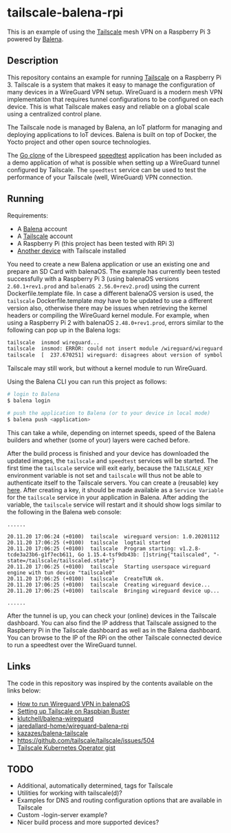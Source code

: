 # tailscale-balena-rpi

This is an example of using the [Tailscale](https://tailscale.com/) mesh VPN on a Raspberry Pi 3 powered by [Balena](https://www.balena.io/).

## Description

This repository contains an example for running [Tailscale](https://tailscale.com/) on a Raspberry Pi 3.
Tailscale is a system that makes it easy to manage the configuration of many devices in a WireGuard VPN setup.
WireGuard is a modern mesh VPN implementation that requires tunnel configurations to be configured on each device.
This is what Tailscale makes easy and reliable on a global scale using a centralized control plane.

The Tailscale node is managed by Balena, an IoT platform for managing and deploying applications to IoT devices.
Balena is built on top of Docker, the Yocto project and other open source technologies.

The [Go clone](https://github.com/librespeed/speedtest-go) of the Librespeed [speedtest](https://github.com/librespeed/speedtest) application has been included as a demo application of what is possible when setting up a WireGuard tunnel configured by Tailscale. 
The `speedtest` service can be used to test the performance of your Tailscale (well, WireGuard) VPN connection.

## Running

Requirements:

* A [Balena](https://www.balena.io/cloud/) account
* A [Tailscale](https://tailscale.com/) account
* A Raspberry Pi (this project has been tested with RPi 3)
* [Another device](https://tailscale.com/download) with Tailscale installed

You need to create a new Balena application or use an existing one and prepare an SD Card with balenaOS.
The example has currently been tested successfully with a Raspberry Pi 3 (using balenaOS versions `2.60.1+rev1.prod` and `balenaOS 2.56.0+rev2.prod`) using the current Dockerfile.template file.
In case a different balenaOS version is used, the `tailscale` Dockerfile.template _may_ have to be updated to use a different version also, otherwise there may be issues when retrieving the kernel headers or compiling the WireGuard kernel module. 
For example, when using a Raspberry Pi 2 with balenaOS `2.48.0+rev1.prod`, errors similar to the following can pop up in the Balena logs:

```bash
tailscale  insmod wireguard...
tailscale  insmod: ERROR: could not insert module /wireguard/wireguard.ko: Invalid module format
tailscale  [  237.670251] wireguard: disagrees about version of symbol module_layout
```

Tailscale may still work, but without a kernel module to run WireGuard.

Using the Balena CLI you can run this project as follows:

```bash
# login to Balena
$ balena login

# push the application to Balena (or to your device in local mode)
$ balena push <application>
```

This can take a while, depending on internet speeds, speed of the Balena builders and whether (some of your) layers were cached before.

After the build process is finished and your device has downloaded the updated images, the `tailscale` and `speedtest` services will be started.
The first time the `tailscale` service will exit early, because the `TAILSCALE_KEY` environment variable is not set and `tailscale` will thus not be able to authenticate itself to the Tailscale servers.
You can create a (reusable) key [here](https://login.tailscale.com/admin/authkeys).
After creating a key, it should be made available as a `Service Variable` for the `tailscale` service in your application in Balena.
After adding the variable, the `tailscale` service will restart and it should show logs similar to the following in the Balena web console:

```
......

20.11.20 17:06:24 (+0100)  tailscale  wireguard version: 1.0.20201112
20.11.20 17:06:25 (+0100)  tailscale  logtail started
20.11.20 17:06:25 (+0100)  tailscale  Program starting: v1.2.8-tcde3a23b6-g1f7ecb611, Go 1.15.4-tsf9db43b: []string{"tailscaled", "-state=/tailscale/tailscaled.state"}
20.11.20 17:06:25 (+0100)  tailscale  Starting userspace wireguard engine with tun device "tailscale0"
20.11.20 17:06:25 (+0100)  tailscale  CreateTUN ok.
20.11.20 17:06:25 (+0100)  tailscale  Creating wireguard device...
20.11.20 17:06:25 (+0100)  tailscale  Bringing wireguard device up...

......

```

After the tunnel is up, you can check your (online) devices in the Tailscale dashboard. 
You can also find the IP address that Tailscale assigned to the Raspberry Pi in the Tailscale dashboard as well as in the Balena dashboard.
You can browse to the IP of the RPi on the other Tailscale connected device to run a speedtest over the WireGuard tunnel.

## Links

The code in this repository was inspired by the contents available on the links below:

* [How to run Wireguard VPN in balenaOS](https://www.balena.io/blog/how-to-run-wireguard-vpn-in-balenaos/)
* [Setting up Tailscale on Raspbian Buster](https://tailscale.com/kb/1043/install-raspbian-buster)
* [klutchell/balena-wireguard](https://github.com/klutchell/balena-wireguard)
* [jaredallard-home/wireguard-balena-rpi](https://github.com/jaredallard-home/wireguard-balena-rpi)
* [kazazes/balena-tailscale](https://github.com/kazazes/balena-tailscale)
* https://github.com/tailscale/tailscale/issues/504
* [Tailscale Kubernetes Operator gist](https://gist.github.com/hamishforbes/2ac7ae9d7ea47cad4e3a813c9b45c10f)


## TODO

* Additional, automatically determined, tags for Tailscale
* Utilities for working with tailscale(d)?
* Examples for DNS and routing configuration options that are available in Tailscale
* Custom -login-server example?
* Nicer build process and more supported devices?
